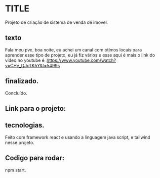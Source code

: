 
# TITLE
Projeto de criação de sistema de venda de imovel.

## texto
Fala meu pvo, boa noite, eu achei um canal com otímos locais para aprender esse tipo de projeto, eu já fiz vários e esse aqui é mais o link do vídeo no youtube é :https://www.youtube.com/watch?v=CHe_QJcTK5Y&t=5499s 


## finalizado.

Concluído.

## Link para o projeto:

## tecnologias.
Feito com framework react e usando a linguagem java script, e tailwind nesse projeto.

## Codigo para rodar:
npm start.